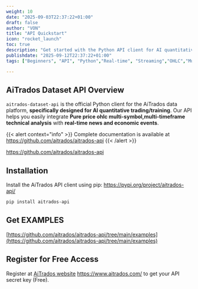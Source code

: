 ```yaml
---
weight: 10
date: "2025-09-03T22:37:22+01:00"
draft: false
author: "VON"
title: "API Quickstart"
icon: "rocket_launch"
toc: true
description: "Get started with the Python API client for AI quantitative trading"
publishdate: "2025-09-12T22:37:22+01:00"
tags: ["Beginners", "API", "Python","Real-time", "Streaming","OHLC","Multi-Symbol,Multi-Timeframe (MSMTF)","Multi-Symbol","Multi-Timeframe (MTF)"]

---
```


## AiTrados Dataset API Overview

`aitrados-dataset-api` is the official Python client for the AiTrados data platform, **specifically designed for AI quantitative trading/training**. Our API helps you easily integrate **Pure price ohlc multi-symbol,multi-timeframe technical analysis** with **real-time news and economic events**.

{{< alert context="info" >}}
Complete documentation is available at  https://github.com/aitrados/aitrados-api
{{< /alert >}}

https://github.com/aitrados/aitrados-api

## Installation

Install the AiTrados API client using pip:
https://pypi.org/project/aitrados-api/

```bash
pip install aitrados-api
```

## Get EXAMPLES


[https://github.com/aitrados/aitrados-api/tree/main/examples](https://github.com/aitrados/aitrados-api/tree/main/examples)


## Register for Free Access

Register at [AiTrados website](https://www.aitrados.com/)  https://www.aitrados.com/ to get your API secret key (Free).




